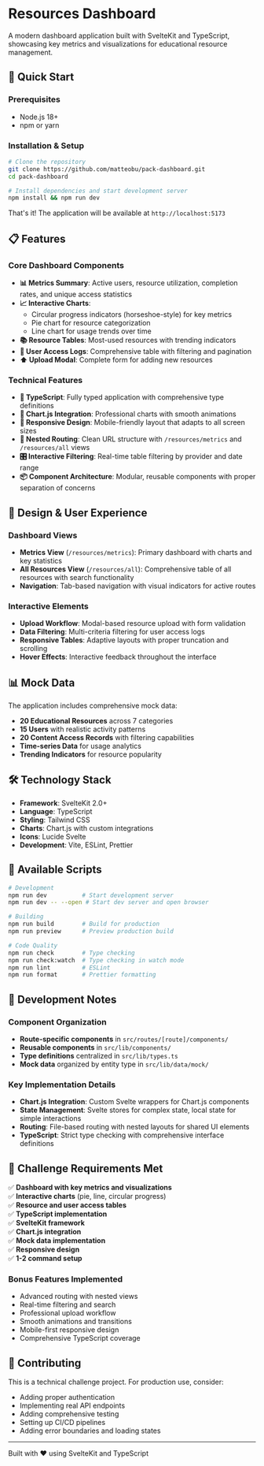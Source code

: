 # Resources Dashboard

A modern dashboard application built with SvelteKit and TypeScript, showcasing key metrics and visualizations for educational resource management.

## 🚀 Quick Start

### Prerequisites

- Node.js 18+
- npm or yarn

### Installation & Setup

```bash
# Clone the repository
git clone https://github.com/matteobu/pack-dashboard.git
cd pack-dashboard

# Install dependencies and start development server
npm install && npm run dev
```

That's it! The application will be available at `http://localhost:5173`

## 📋 Features

### Core Dashboard Components

- **📊 Metrics Summary**: Active users, resource utilization, completion rates, and unique access statistics
- **📈 Interactive Charts**:
  - Circular progress indicators (horseshoe-style) for key metrics
  - Pie chart for resource categorization
  - Line chart for usage trends over time
- **📚 Resource Tables**: Most-used resources with trending indicators
- **👥 User Access Logs**: Comprehensive table with filtering and pagination
- **⬆️ Upload Modal**: Complete form for adding new resources

### Technical Features

- **🎯 TypeScript**: Fully typed application with comprehensive type definitions
- **🎨 Chart.js Integration**: Professional charts with smooth animations
- **📱 Responsive Design**: Mobile-friendly layout that adapts to all screen sizes
- **🔗 Nested Routing**: Clean URL structure with `/resources/metrics` and `/resources/all` views
- **🎛️ Interactive Filtering**: Real-time table filtering by provider and date range
- **📦 Component Architecture**: Modular, reusable components with proper separation of concerns

## 🎨 Design & User Experience

### Dashboard Views

- **Metrics View** (`/resources/metrics`): Primary dashboard with charts and key statistics
- **All Resources View** (`/resources/all`): Comprehensive table of all resources with search functionality
- **Navigation**: Tab-based navigation with visual indicators for active routes

### Interactive Elements

- **Upload Workflow**: Modal-based resource upload with form validation
- **Data Filtering**: Multi-criteria filtering for user access logs
- **Responsive Tables**: Adaptive layouts with proper truncation and scrolling
- **Hover Effects**: Interactive feedback throughout the interface

## 📊 Mock Data

The application includes comprehensive mock data:

- **20 Educational Resources** across 7 categories
- **15 Users** with realistic activity patterns
- **20 Content Access Records** with filtering capabilities
- **Time-series Data** for usage analytics
- **Trending Indicators** for resource popularity

## 🛠️ Technology Stack

- **Framework**: SvelteKit 2.0+
- **Language**: TypeScript
- **Styling**: Tailwind CSS
- **Charts**: Chart.js with custom integrations
- **Icons**: Lucide Svelte
- **Development**: Vite, ESLint, Prettier

## 🚀 Available Scripts

```bash
# Development
npm run dev          # Start development server
npm run dev -- --open # Start dev server and open browser

# Building
npm run build        # Build for production
npm run preview      # Preview production build

# Code Quality
npm run check        # Type checking
npm run check:watch  # Type checking in watch mode
npm run lint         # ESLint
npm run format       # Prettier formatting
```

## 🔧 Development Notes

### Component Organization

- **Route-specific components** in `src/routes/[route]/components/`
- **Reusable components** in `src/lib/components/`
- **Type definitions** centralized in `src/lib/types.ts`
- **Mock data** organized by entity type in `src/lib/data/mock/`

### Key Implementation Details

- **Chart.js Integration**: Custom Svelte wrappers for Chart.js components
- **State Management**: Svelte stores for complex state, local state for simple interactions
- **Routing**: File-based routing with nested layouts for shared UI elements
- **TypeScript**: Strict type checking with comprehensive interface definitions

## 🎯 Challenge Requirements Met

✅ **Dashboard with key metrics and visualizations**  
✅ **Interactive charts** (pie, line, circular progress)  
✅ **Resource and user access tables**  
✅ **TypeScript implementation**  
✅ **SvelteKit framework**  
✅ **Chart.js integration**  
✅ **Mock data implementation**  
✅ **Responsive design**  
✅ **1-2 command setup**

### Bonus Features Implemented

- Advanced routing with nested views
- Real-time filtering and search
- Professional upload workflow
- Smooth animations and transitions
- Mobile-first responsive design
- Comprehensive TypeScript coverage


## 🤝 Contributing

This is a technical challenge project. For production use, consider:

- Adding proper authentication
- Implementing real API endpoints
- Adding comprehensive testing
- Setting up CI/CD pipelines
- Adding error boundaries and loading states

---

Built with ❤️ using SvelteKit and TypeScript
